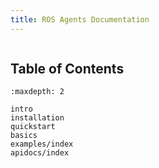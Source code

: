```yaml
---
title: ROS Agents Documentation
---
```



```{include} intro.md
```

## Table of Contents

```{toctree}
:maxdepth: 2

intro
installation
quickstart
basics
examples/index
apidocs/index
```

